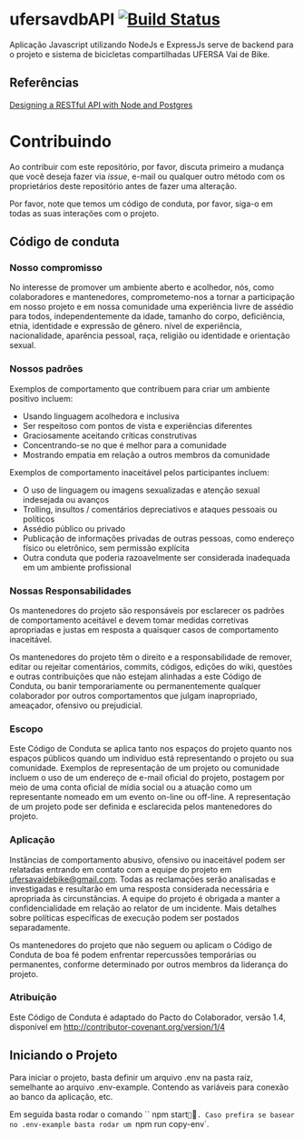 # ufersavdbAPI [![Build Status](https://travis-ci.org/UFERSA-Vai-de-Bike/ufersavdbAPI.svg?branch=master)](https://travis-ci.org/UFERSA-Vai-de-Bike/ufersavdbAPI)

Aplicação Javascript utilizando NodeJs e ExpressJs serve de backend para o projeto e sistema de bicicletas compartilhadas UFERSA Vai de Bike.

## Referências

[Designing a RESTful API with Node and Postgres](https://mherman.org/blog/designing-a-restful-api-with-node-and-postgres/)

# Contribuindo

Ao contribuir com este repositório, por favor, discuta primeiro a mudança que você deseja fazer via _issue_, e-mail ou qualquer outro método com os proprietários deste repositório antes de fazer uma alteração.

Por favor, note que temos um código de conduta, por favor, siga-o em todas as suas interações com o projeto.

## Código de conduta

### Nosso compromisso

No interesse de promover um ambiente aberto e acolhedor, nós, como colaboradores e mantenedores, comprometemo-nos a tornar a participação em nosso projeto e em nossa comunidade uma experiência livre de assédio para todos, independentemente da idade, tamanho do corpo, deficiência, etnia, identidade e expressão de gênero. nível de experiência, nacionalidade, aparência pessoal, raça, religião ou identidade e orientação sexual.

### Nossos padrões

Exemplos de comportamento que contribuem para criar um ambiente positivo incluem:

- Usando linguagem acolhedora e inclusiva
- Ser respeitoso com pontos de vista e experiências diferentes
- Graciosamente aceitando críticas construtivas
- Concentrando-se no que é melhor para a comunidade
- Mostrando empatia em relação a outros membros da comunidade

Exemplos de comportamento inaceitável pelos participantes incluem:

- O uso de linguagem ou imagens sexualizadas e atenção sexual indesejada ou avanços
- Trolling, insultos / comentários depreciativos e ataques pessoais ou políticos
- Assédio público ou privado
- Publicação de informações privadas de outras pessoas, como endereço físico ou eletrônico, sem permissão explícita
- Outra conduta que poderia razoavelmente ser considerada inadequada em um ambiente profissional

### Nossas Responsabilidades

Os mantenedores do projeto são responsáveis por esclarecer os padrões de comportamento aceitável e devem tomar medidas corretivas apropriadas e justas em resposta a quaisquer casos de comportamento inaceitável.

Os mantenedores do projeto têm o direito e a responsabilidade de remover, editar ou rejeitar comentários, commits, códigos, edições do wiki, questões e outras contribuições que não estejam alinhadas a este Código de Conduta, ou banir temporariamente ou permanentemente qualquer colaborador por outros comportamentos que julgam inapropriado, ameaçador, ofensivo ou prejudicial.

### Escopo

Este Código de Conduta se aplica tanto nos espaços do projeto quanto nos espaços públicos quando um indivíduo está representando o projeto ou sua comunidade. Exemplos de representação de um projeto ou comunidade incluem o uso de um endereço de e-mail oficial do projeto, postagem por meio de uma conta oficial de mídia social ou a atuação como um representante nomeado em um evento on-line ou off-line. A representação de um projeto pode ser definida e esclarecida pelos mantenedores do projeto.

### Aplicação

Instâncias de comportamento abusivo, ofensivo ou inaceitável podem ser relatadas entrando em contato com a equipe do projeto em ufersavaidebike@gmail.com. Todas as reclamações serão analisadas e investigadas e resultarão em uma resposta considerada necessária e apropriada às circunstâncias. A equipe do projeto é obrigada a manter a confidencialidade em relação ao relator de um incidente. Mais detalhes sobre políticas específicas de execução podem ser postados separadamente.

Os mantenedores do projeto que não seguem ou aplicam o Código de Conduta de boa fé podem enfrentar repercussões temporárias ou permanentes, conforme determinado por outros membros da liderança do projeto.

### Atribuição

Este Código de Conduta é adaptado do Pacto do Colaborador, versão 1.4, disponível em http://contributor-covenant.org/version/1/4

## Iniciando o Projeto

Para iniciar o projeto, basta definir um arquivo .env na pasta raíz, semelhante ao arquivo .env-example. Contendo as variáveis para conexão ao banco da aplicação, etc.

Em seguida basta rodar o comando `` npm start```. Caso prefira se basear no .env-example basta rodar um `npm run copy-env`.
